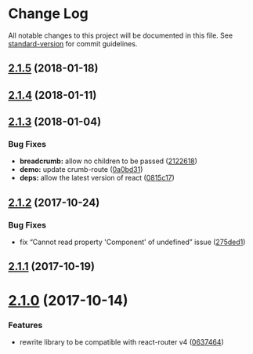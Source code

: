 # Change Log

All notable changes to this project will be documented in this file. See [standard-version](https://github.com/conventional-changelog/standard-version) for commit guidelines.

<a name="2.1.5"></a>
## [2.1.5](https://github.com/svenanders/react-breadcrumbs/compare/v2.1.4...v2.1.5) (2018-01-18)



<a name="2.1.4"></a>
## [2.1.4](https://github.com/svenanders/react-breadcrumbs/compare/v2.1.3...v2.1.4) (2018-01-11)



<a name="2.1.3"></a>
## [2.1.3](https://github.com/svenanders/react-breadcrumbs/compare/v2.1.2...v2.1.3) (2018-01-04)


### Bug Fixes

* **breadcrumb:** allow no children to be passed ([2122618](https://github.com/svenanders/react-breadcrumbs/commit/2122618))
* **demo:** update crumb-route ([0a0bd31](https://github.com/svenanders/react-breadcrumbs/commit/0a0bd31))
* **deps:** allow the latest version of react ([0815c17](https://github.com/svenanders/react-breadcrumbs/commit/0815c17))



<a name="2.1.2"></a>
## [2.1.2](https://github.com/svenanders/react-breadcrumbs/compare/v2.1.1...v2.1.2) (2017-10-24)


### Bug Fixes

* fix “Cannot read property 'Component' of undefined” issue ([275ded1](https://github.com/svenanders/react-breadcrumbs/commit/275ded1))



<a name="2.1.1"></a>
## [2.1.1](https://github.com/svenanders/react-breadcrumbs/compare/v2.1.0...v2.1.1) (2017-10-19)



<a name="2.1.0"></a>
# [2.1.0](https://github.com/svenanders/react-breadcrumbs/compare/v1.6.6...v2.1.0) (2017-10-14)


### Features

* rewrite library to be compatible with react-router v4 ([0637464](https://github.com/svenanders/react-breadcrumbs/commit/0637464))
